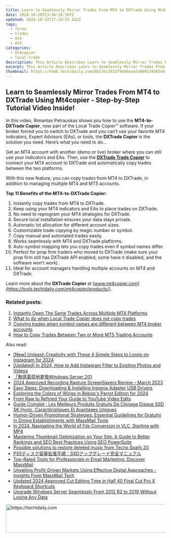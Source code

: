 ```yaml
---
title: Learn to Seamlessly Mirror Trades From MT4 to DXTrade Using Mt4copier - Step-by-Step Tutorial Video Inside!
date: 2024-10-20T23:34:20.507Z
updated: 2024-10-22T17:19:53.142Z
tags:
  - forex
  - trades
  - mt4
  - mt5
categories:
  - mt4copier
  - local-trade
description: This Article Describes Learn to Seamlessly Mirror Trades From MT4 to DXTrade Using Mt4copier - Step-by-Step Tutorial Video Inside!
excerpt: This Article Describes Learn to Seamlessly Mirror Trades From MT4 to DXTrade Using Mt4copier - Step-by-Step Tutorial Video Inside!
thumbnail: https://thmb.techidaily.com/0817e17832f9eb6eaafa089134585eb7da7e6eb5282db756bf22aa798c8924ed.jpg
---
```


## Learn to Seamlessly Mirror Trades From MT4 to DXTrade Using Mt4copier - Step-by-Step Tutorial Video Inside!

In this video, Rimantas Petrauskas shows you how to use the **MT4-to-DXTrade Copier**, now part of the Local Trade Copier™ software. If your broker forced you to switch to DXTrade and you can’t use your favorite MT4 indicators, Expert Advisors (EAs), or tools, the **DXTrade Copier** is the solution you need. Here’s what you need to do…

Get an MT4 account with another (demo or live) broker where you can still use your indicators and EAs. Then, use the [**DXTrade Trade Copier**](https://tools.techidaily.com/mt4copier/products/) to connect your MT4 account to DXTrade and automatically copy trades between the two platforms.

With this new feature, you can copy trades from MT4 to DXTrade, in addition to managing multiple MT4 and MT5 accounts.

**Top 11 Benefits of the MT4-to-DXTrade Copier:**

1. Instantly copy trades from MT4 to DXTrade.
2. Keep using your MT4 indicators and EAs to place trades on DXTrade.
3. No need to reprogram your MT4 strategies for DXTrade.
4. Secure local installation ensures your data stays private.
5. Automatic lot allocation for different account sizes.
6. Customizable trade copying by magic number or symbol.
7. Copy manual and automated trades easily.
8. Works seamlessly with MT4 and DXTrade platforms.
9. Auto-symbol mapping lets you copy trades even if symbol names differ.
10. Perfect for prop firm traders who moved to DXTrade (make sure your prop firm still has DXTrade API enabled; some have it disabled, and the software won’t work).
11. Ideal for account managers handling multiple accounts on MT4 and DXTrade.

Learn more about the **DXTrade Copier** at [www.mt4copier.com](https://tools.techidaily.com/mt4copier/products/).

### Related posts:

1. [Instantly Open The Same Trades Across Multiple MT4 Platforms](https://tools.techidaily.com/mt4copier/products/)
2. [What to do when Local Trade Copier does not copy trades](https://tools.techidaily.com/mt4copier/products/)
3. [Copying trades when symbol names are different between MT4 broker accounts](https://tools.techidaily.com/mt4copier/products/)
4. [How to Copy Trades Between Two or More MT5 Trading Accounts](https://tools.techidaily.com/mt4copier/products/)

<ins class="adsbygoogle"
     style="display:block"
     data-ad-format="autorelaxed"
     data-ad-client="ca-pub-7571918770474297"
     data-ad-slot="1223367746"></ins>

<ins class="adsbygoogle"
     style="display:block"
     data-ad-client="ca-pub-7571918770474297"
     data-ad-slot="8358498916"
     data-ad-format="auto"
     data-full-width-responsive="true"></ins>

<span class="atpl-alsoreadstyle">Also read:</span>
<div><ul>
<li><a href="https://instagram-videos.techidaily.com/new-unleash-creativity-with-these-4-simple-steps-to-loops-on-instagram-for-2024/"><u>[New] Unleash Creativity with These 4 Simple Steps to Loops on Instagram for 2024</u></a></li>
<li><a href="https://instagram-clips.techidaily.com/updated-in-2024-how-to-add-instagram-filter-to-existing-photos-and-videos/"><u>[Updated] In 2024, How to Add Instagram Filter to Existing Photos and Videos</u></a></li>
<li><a href="https://win-top.techidaily.com/1728467874848-windows-server-201/"><u>「無感電荷地更換Windows Server 201</u></a></li>
<li><a href="https://video-capture.techidaily.com/2024-approved-recording-rapture-screensavers-review-march-2023/"><u>2024 Approved Recording Rapture ScreenSavers Review – March 2023</u></a></li>
<li><a href="https://driver-download.techidaily.com/easy-steps-downloading-and-installing-insignia-adapter-usb-drivers/"><u>Easy Steps: Downloading & Installing Insignia Adapter USB Drivers</u></a></li>
<li><a href="https://some-techniques.techidaily.com/exploring-the-colors-of-wings-in-bebops-parrot-edition-for-2024/"><u>Exploring the Colors of Wings in Bebop's Parrot Edition for 2024</u></a></li>
<li><a href="https://youtube-clips.techidaily.com/from-raw-to-refined-your-guide-to-youtube-video-edits/"><u>From Raw to Refined Your Guide to YouTube Video Edits</u></a></li>
<li><a href="https://win-top.techidaily.com/guide-complet-les-meilleurs-produits-gratuits-de-clonage-disque-ssd-sk-hynic-caracteristiques-et-avantages-uniques/"><u>Guide Complet : Les Meilleurs Produits Gratuits De Clonage Disque SSD SK Hynic, Caractéristiques Et Avantages Uniques</u></a></li>
<li><a href="https://win-top.techidaily.com/humor-driven-promotional-strategies-essential-guidelines-for-gratuity-in-dining-establishments-with-massmail-tools/"><u>Humor-Driven Promotional Strategies: Essential Guidelines for Gratuity in Dining Establishments with MassMail Tools</u></a></li>
<li><a href="https://extra-guidance.techidaily.com/in-2024-navigating-the-world-of-file-conversion-in-vlc-starting-with-mp4/"><u>In 2024, Navigating the World of File Conversion in VLC, Starting with MP4</u></a></li>
<li><a href="https://win-top.techidaily.com/mastering-thumbnail-optimization-on-your-site-a-guide-to-better-rankings-and-seo-best-practices-using-seo-powersuite/"><u>Mastering Thumbnail Optimization on Your Site: A Guide to Better Rankings and SEO Best Practices Using SEO PowerSuite</u></a></li>
<li><a href="https://review-topics.techidaily.com/possible-solutions-to-restore-deleted-music-from-tecno-spark-20-by-fonelab-android-recover-music/"><u>Possible solutions to restore deleted music from Tecno Spark 20</u></a></li>
<li><a href="https://win-top.techidaily.com/ps5ssd/"><u>PS5ディスク容量拡張手順：SSDアップグレード完全マニュアル</u></a></li>
<li><a href="https://win-top.techidaily.com/top-rated-tools-for-professionals-in-email-marketing-discover-massmail/"><u>Top-Rated Tools for Professionals in Email Marketing: Discover MassMail</u></a></li>
<li><a href="https://win-top.techidaily.com/unveiling-profit-driven-markets-using-effective-digital-approaches-insights-from-massmail-tech/"><u>Unveiling Profit-Driven Markets Using Effective Digital Approaches - Insights From MassMail Tech</u></a></li>
<li><a href="https://video-content-creator.techidaily.com/updated-2024-approved-cut-editing-time-in-half-40-final-cut-pro-x-keyboard-shortcuts/"><u>Updated 2024 Approved Cut Editing Time in Half 40 Final Cut Pro X Keyboard Shortcuts</u></a></li>
<li><a href="https://win-top.techidaily.com/upgrade-windows-server-seamlessly-from-2012-r2-to-2019-without-losing-any-data/"><u>Upgrade Windows Server Seamlessly From 2012 R2 to 2019 Without Losing Any Data</u></a></li>
</ul></div>

<!-- affiliate ads begin -->
<a href="https://ephamedtechinc.pxf.io/c/5597632/2136626/26400" target="_top" id="2136626">
  <img src="//a.impactradius-go.com/display-ad/26400-2136626" border="0" alt="https://techidaily.com" width="728" height="90"/>
</a>
<img height="0" width="0" src="https://ephamedtechinc.pxf.io/i/5597632/2136626/26400" style="position:absolute;visibility:hidden;" border="0" />
<!-- affiliate ads end -->

